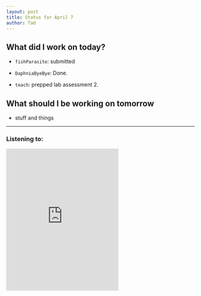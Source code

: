 ```yaml
---
layout: post
title: Status for April 7
author: Tad
---
```


## What did I work on today?

* `fishParasite`: submitted

* `DaphniaByeBye`: Done.

* `teach`: prepped lab assessment 2.


## What should I be working on tomorrow

* stuff and things

---

### Listening to:
 <iframe src='https://embed.spotify.com/?uri=spotify:track:6XorgdtMRoZ5OdmSV7NCFJ' width='300' height='380' frameborder='0' allowtransparency='true'></iframe>
 <i class='fa fa-code' style='color:pink'></i>
